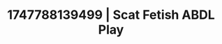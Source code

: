 ---
categories:
- Ass worship
- Nighttime romance
- Hentai
- Erotic dreamscape
- Intimate POV
image: /assets/images/1747788139499.jpg
layout: post
seo:
  description: Featured content with high-quality Scat Fetish, ABDL Play. HD images
    available.
  keywords: Scat Fetish, ABDL Play
  og_image: /assets/images/1747788139499.jpg
  schema_type: VisualArtwork
tags:
- ABDL Play
- '#1747788139499'
- Scat Fetish
title: 1747788139499 | Scat Fetish ABDL Play
---